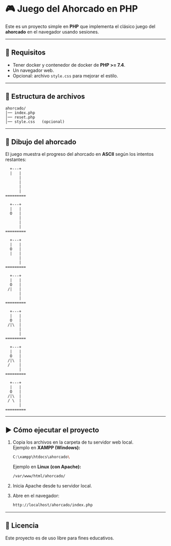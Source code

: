 # 🎮 Juego del Ahorcado en PHP

Este es un proyecto simple en **PHP** que implementa el clásico juego del **ahorcado** en el navegador usando sesiones.

---

## 🚀 Requisitos

- Tener docker y contenedor de docker de **PHP >= 7.4**.
- Un navegador web.
- Opcional: archivo `style.css` para mejorar el estilo.

---

## 📂 Estructura de archivos

```
ahorcado/
│── index.php
│── reset.php
│── style.css   (opcional)
```

---

## 🎨 Dibujo del ahorcado

El juego muestra el progreso del ahorcado en **ASCII** según los intentos restantes:

```
  +---+
  |   |
      |
      |
      |
      |
=========
```

```
  +---+
  |   |
  O   |
      |
      |
      |
=========
```

```
  +---+
  |   |
  O   |
  |   |
      |
      |
=========
```

```
  +---+
  |   |
  O   |
 /|   |
      |
      |
=========
```

```
  +---+
  |   |
  O   |
 /|\  |
      |
      |
=========
```

```
  +---+
  |   |
  O   |
 /|\  |
 /    |
      |
=========
```

```
  +---+
  |   |
  O   |
 /|\  |
 / \  |
      |
=========
```

---

## ▶️ Cómo ejecutar el proyecto

1. Copia los archivos en la carpeta de tu servidor web local.  
   Ejemplo en **XAMPP (Windows):**

   ```bash
   C:\xampp\htdocs\ahorcado\
   ```

   Ejemplo en **Linux (con Apache):**

   ```bash
   /var/www/html/ahorcado/
   ```

2. Inicia Apache desde tu servidor local.  
3. Abre en el navegador:

   ```bash
   http://localhost/ahorcado/index.php
   ```

---

## 📜 Licencia

Este proyecto es de uso libre para fines educativos.
